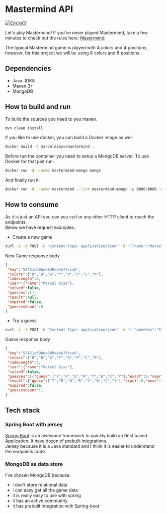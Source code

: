 # Mastermind API

[![CircleCI](https://circleci.com/gh/marceldiass/mastermind.svg?style=svg)](https://circleci.com/gh/marceldiass/mastermind)

Let's play Mastermind! If you've never played Mastermind, take a few minutes to check out the rules here: [Mastermind](https://en.wikipedia.org/wiki/Mastermind_(board_game)#Gameplay_and_rules).

The typical Mastermind game is played with 4 colors and 4 positions; however, for this project we will be using 8 colors and 8 positions.

## Dependencies
* Java JDK8
* Maven 3+
* MongoDB

## How to build and run

To build the sources you need to you maven.  
```bash
mvn clean install
```
If you like to use docker, you can build a Docker image as well  
```bash
docker build -t marceldiass/mastermind .
```  
Before run the container you need to setup a MongoDB server. To use Docker for that just run:  
```bash
docker run -d --name mastermind-mongo mongo
```  
And finally run it  
```bash
docker run -d --name mastermind --link mastermind-mongo -p 8080:8080 -e MONGODB_URI="mongodb://mastermind-mongo:27017/mastermind" marceldiass/mastermind
```


## How to consume

As it is just an API you can you curl or any other HTTP client to reach the endpoints.  
Below we have request examples:

* Create a new game  
```bash
curl -i -X POST -H "Content-Type: application/json" -d '{"name":"Marcel Dias"}' "http://localhost:8080/new-game"
```
New Game response body
```json
{
 "key":"57421c60bee8d9ae4e7fcca6",
 "colors":["R","B","G","Y","O","P","C","M"],
 "codeLength":8,
 "user":{"name":"Marcel Dias"},
 "solved":false,
 "guesses":[],
 "result":null,
 "expired":false,
 "guessesCount":0
}
```
* Try a guess  
```bash
curl -i -X POST -H "Content-Type: application/json" -d '{ "gameKey":"5741c740e4b00960f2e616bd", "code": ["Y","R","G","R","Y","B","C","Y"] }' "http://localhost:8080/guess"
```  
Guess response body
```json
{
 "key":"57421c60bee8d9ae4e7fcca6",
 "colors":["R","B","G","Y","O","P","C","M"],
 "codeLength":8,
 "user":{"name":"Marcel Dias"},
 "solved":false,
 "guesses":[{"guess":["Y","R","G","R","Y","B","C","Y"],"exact":0,"near":2}],
 "result":{"guess":["Y","R","G","R","Y","B","C","Y"],"exact":0,"near":2},
 "expired":false,
 "guessesCount":1
}
```

## Tech stack

### Spring Boot with jersey
[Spring Boot](http://projects.spring.io/spring-boot/) is an awesome framework to quickly build an Rest based Application. It have dozen of prebuilt integrations.  
Jersey because it is a Java standard and I think it is easier to understand the endpoints code.  

### MongoDB as data store
I've chosen MongoDB because:
* I don't store relational data
* I can easy get all the game data
* it is really easy to use with spring
* it has an active community
* it has prebuilt integration with Spring-boot
